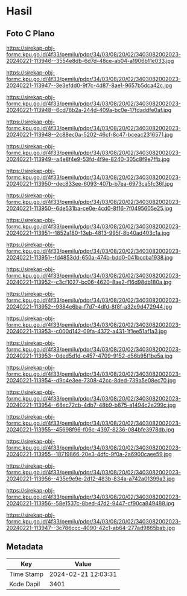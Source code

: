 # Hasil

## Foto C Plano

https://sirekap-obj-formc.kpu.go.id/4f33/pemilu/pdpr/34/03/08/20/02/3403082002023-20240221-113946--3554e8db-6d7d-48ce-ab04-a1906b11e033.jpg

https://sirekap-obj-formc.kpu.go.id/4f33/pemilu/pdpr/34/03/08/20/02/3403082002023-20240221-113947--3e3efdd0-9f7c-4d87-8ae1-9657b5dca42c.jpg

https://sirekap-obj-formc.kpu.go.id/4f33/pemilu/pdpr/34/03/08/20/02/3403082002023-20240221-113948--6cd76b2a-244d-409a-bc0e-17fdaddfe0af.jpg

https://sirekap-obj-formc.kpu.go.id/4f33/pemilu/pdpr/34/03/08/20/02/3403082002023-20240221-113948--2c88ec0a-5202-46cf-8c47-bceac2316571.jpg

https://sirekap-obj-formc.kpu.go.id/4f33/pemilu/pdpr/34/03/08/20/02/3403082002023-20240221-113949--a4e8f4e9-53fd-4f9e-8240-305c8f9e7ffb.jpg

https://sirekap-obj-formc.kpu.go.id/4f33/pemilu/pdpr/34/03/08/20/02/3403082002023-20240221-113950--dec833ee-6093-407b-b7ea-6973ca5fc36f.jpg

https://sirekap-obj-formc.kpu.go.id/4f33/pemilu/pdpr/34/03/08/20/02/3403082002023-20240221-113950--6de531ba-ce0e-4cd0-8f16-7f0495605e25.jpg

https://sirekap-obj-formc.kpu.go.id/4f33/pemilu/pdpr/34/03/08/20/02/3403082002023-20240221-113951--1852a180-13eb-4813-995f-8b40ad403c1a.jpg

https://sirekap-obj-formc.kpu.go.id/4f33/pemilu/pdpr/34/03/08/20/02/3403082002023-20240221-113951--fd4853dd-650a-474b-bdd0-041bccba1938.jpg

https://sirekap-obj-formc.kpu.go.id/4f33/pemilu/pdpr/34/03/08/20/02/3403082002023-20240221-113952--c3cf1027-bc06-4620-8ae2-f16d98db180a.jpg

https://sirekap-obj-formc.kpu.go.id/4f33/pemilu/pdpr/34/03/08/20/02/3403082002023-20240221-113952--9384e6ba-f7d7-4dfd-8f8f-a32e9d472944.jpg

https://sirekap-obj-formc.kpu.go.id/4f33/pemilu/pdpr/34/03/08/20/02/3403082002023-20240221-113953--c000d142-09fa-4372-a431-1f1ee51af1a3.jpg

https://sirekap-obj-formc.kpu.go.id/4f33/pemilu/pdpr/34/03/08/20/02/3403082002023-20240221-113953--0ded5d1d-c457-4709-9152-d56b95f1be5a.jpg

https://sirekap-obj-formc.kpu.go.id/4f33/pemilu/pdpr/34/03/08/20/02/3403082002023-20240221-113954--d9c4e3ee-7308-42cc-8ded-739a5e08ec70.jpg

https://sirekap-obj-formc.kpu.go.id/4f33/pemilu/pdpr/34/03/08/20/02/3403082002023-20240221-113954--68ec72cb-4db7-48b9-b875-a1494c2e299c.jpg

https://sirekap-obj-formc.kpu.go.id/4f33/pemilu/pdpr/34/03/08/20/02/3403082002023-20240221-113955--45698f96-f06c-4397-8236-084bfe3978db.jpg

https://sirekap-obj-formc.kpu.go.id/4f33/pemilu/pdpr/34/03/08/20/02/3403082002023-20240221-113955--18719866-20e3-4dfc-9f0a-2a6900caee59.jpg

https://sirekap-obj-formc.kpu.go.id/4f33/pemilu/pdpr/34/03/08/20/02/3403082002023-20240221-113956--435e9e9e-2d12-483b-834a-a742a01399a3.jpg

https://sirekap-obj-formc.kpu.go.id/4f33/pemilu/pdpr/34/03/08/20/02/3403082002023-20240221-113956--58e1537c-8bed-47d2-9447-cf90ca849488.jpg

https://sirekap-obj-formc.kpu.go.id/4f33/pemilu/pdpr/34/03/08/20/02/3403082002023-20240221-113947--3c786ccc-4090-42c1-ab64-277ad9865bab.jpg


## Metadata

| Key        | Value               |
| ---------- | ------------------- |
| Time Stamp | 2024-02-21 12:03:31 |
| Kode Dapil | 3401                |



